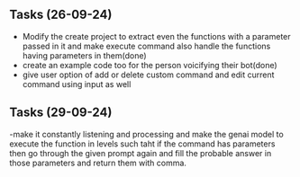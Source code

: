 ## Tasks (26-09-24)
- Modify the create project to extract even the functions with a parameter passed in it and make execute command also handle the functions having parameters in them(done)
- create an example code too for the person voicifying their bot(done)
- give user option of add or delete custom command and edit current command using input as well

## Tasks (29-09-24)
-make it constantly listening and processing and make the genai model to execute the function in levels such taht if the command has parameters then go through the given prompt again and fill the probable answer in those parameters and return them with comma.